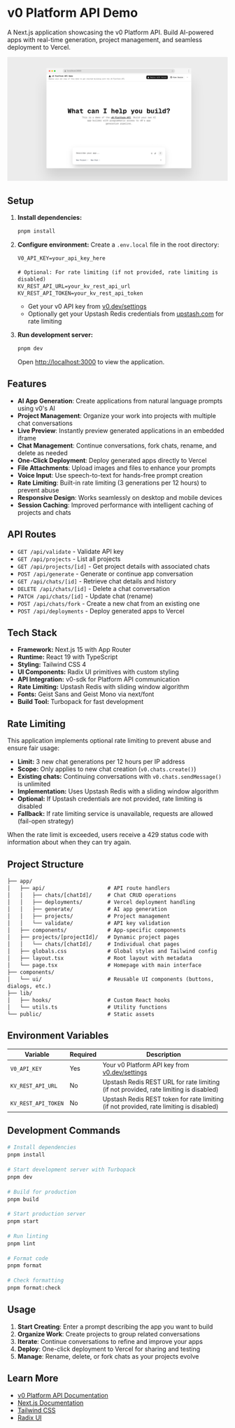 # v0 Platform API Demo

A Next.js application showcasing the v0 Platform API. Build AI-powered apps with real-time generation, project management, and seamless deployment to Vercel.

![Screenshot](screenshot.png)

## Setup

1. **Install dependencies:**
   ```bash
   pnpm install
   ```

2. **Configure environment:**
   Create a `.env.local` file in the root directory:
   ```env
   V0_API_KEY=your_api_key_here
   
   # Optional: For rate limiting (if not provided, rate limiting is disabled)
   KV_REST_API_URL=your_kv_rest_api_url
   KV_REST_API_TOKEN=your_kv_rest_api_token
   ```
   
   - Get your v0 API key from [v0.dev/settings](https://v0.dev/settings)
   - Optionally get your Upstash Redis credentials from [upstash.com](https://upstash.com) for rate limiting

3. **Run development server:**
   ```bash
   pnpm dev
   ```

   Open [http://localhost:3000](http://localhost:3000) to view the application.

## Features

- **AI App Generation**: Create applications from natural language prompts using v0's AI
- **Project Management**: Organize your work into projects with multiple chat conversations
- **Live Preview**: Instantly preview generated applications in an embedded iframe
- **Chat Management**: Continue conversations, fork chats, rename, and delete as needed
- **One-Click Deployment**: Deploy generated apps directly to Vercel
- **File Attachments**: Upload images and files to enhance your prompts
- **Voice Input**: Use speech-to-text for hands-free prompt creation
- **Rate Limiting**: Built-in rate limiting (3 generations per 12 hours) to prevent abuse
- **Responsive Design**: Works seamlessly on desktop and mobile devices
- **Session Caching**: Improved performance with intelligent caching of projects and chats

## API Routes

- `GET /api/validate` - Validate API key
- `GET /api/projects` - List all projects
- `GET /api/projects/[id]` - Get project details with associated chats
- `POST /api/generate` - Generate or continue app conversation
- `GET /api/chats/[id]` - Retrieve chat details and history
- `DELETE /api/chats/[id]` - Delete a chat conversation
- `PATCH /api/chats/[id]` - Update chat (rename)
- `POST /api/chats/fork` - Create a new chat from an existing one
- `POST /api/deployments` - Deploy generated apps to Vercel

## Tech Stack

- **Framework:** Next.js 15 with App Router
- **Runtime:** React 19 with TypeScript
- **Styling:** Tailwind CSS 4
- **UI Components:** Radix UI primitives with custom styling
- **API Integration:** v0-sdk for Platform API communication
- **Rate Limiting:** Upstash Redis with sliding window algorithm
- **Fonts:** Geist Sans and Geist Mono via next/font
- **Build Tool:** Turbopack for fast development

## Rate Limiting

This application implements optional rate limiting to prevent abuse and ensure fair usage:

- **Limit:** 3 new chat generations per 12 hours per IP address
- **Scope:** Only applies to new chat creation (`v0.chats.create()`)
- **Existing chats:** Continuing conversations with `v0.chats.sendMessage()` is unlimited
- **Implementation:** Uses Upstash Redis with a sliding window algorithm
- **Optional:** If Upstash credentials are not provided, rate limiting is disabled
- **Fallback:** If rate limiting service is unavailable, requests are allowed (fail-open strategy)

When the rate limit is exceeded, users receive a 429 status code with information about when they can try again.

## Project Structure

```
├── app/
│   ├── api/                    # API route handlers
│   │   ├── chats/[chatId]/     # Chat CRUD operations
│   │   ├── deployments/        # Vercel deployment handling
│   │   ├── generate/           # AI app generation
│   │   ├── projects/           # Project management
│   │   └── validate/           # API key validation
│   ├── components/             # App-specific components
│   ├── projects/[projectId]/   # Dynamic project pages
│   │   └── chats/[chatId]/     # Individual chat pages
│   ├── globals.css             # Global styles and Tailwind config
│   ├── layout.tsx              # Root layout with metadata
│   └── page.tsx                # Homepage with main interface
├── components/
│   └── ui/                     # Reusable UI components (buttons, dialogs, etc.)
├── lib/
│   ├── hooks/                  # Custom React hooks
│   └── utils.ts                # Utility functions
└── public/                     # Static assets
```

## Environment Variables

| Variable | Required | Description |
|----------|----------|-------------|
| `V0_API_KEY` | Yes | Your v0 Platform API key from [v0.dev/settings](https://v0.dev/settings) |
| `KV_REST_API_URL` | No | Upstash Redis REST URL for rate limiting (if not provided, rate limiting is disabled) |
| `KV_REST_API_TOKEN` | No | Upstash Redis REST token for rate limiting (if not provided, rate limiting is disabled) |

## Development Commands

```bash
# Install dependencies
pnpm install

# Start development server with Turbopack
pnpm dev

# Build for production
pnpm build

# Start production server
pnpm start

# Run linting
pnpm lint

# Format code
pnpm format

# Check formatting
pnpm format:check
```

## Usage

1. **Start Creating**: Enter a prompt describing the app you want to build
2. **Organize Work**: Create projects to group related conversations
3. **Iterate**: Continue conversations to refine and improve your apps
4. **Deploy**: One-click deployment to Vercel for sharing and testing
5. **Manage**: Rename, delete, or fork chats as your projects evolve

## Learn More

- [v0 Platform API Documentation](https://v0.dev/docs/api/platform)
- [Next.js Documentation](https://nextjs.org/docs)
- [Tailwind CSS](https://tailwindcss.com)
- [Radix UI](https://www.radix-ui.com)

